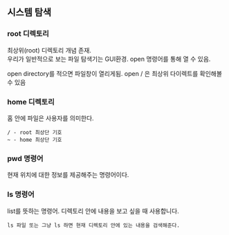 
## 시스템 탐색

### root 디렉토리
최상위(root) 디렉토리 개념 존재.\
우리가 일반적으로 보는 파일 탐색기는 GUI환경. open 명령어를 통해 열 수 있음.

open directory를 적으면 파일창이 열리게됨.
open / 은 최상위 다이렉트를 확인해볼 수 있음

### home 디렉토리
홈 안에 파일은 사용자를 의미한다.

    / - root 최상단 기호
    ~ - home 최상단 기호

### pwd 명령어

현재 위치에 대한 정보를 제공해주는 명령어이다.

### ls 명령어

list를 뜻하는 명령어. 디렉토리 안에 내용을 보고 싶을 때 사용합니다.

    ls 파일 또는 그냥 ls 하면 현재 디렉토리 안에 있는 내용을 검색해준다.

